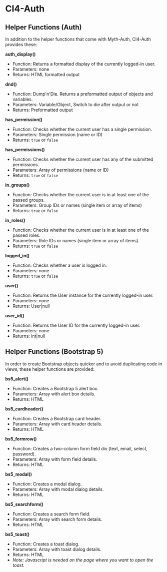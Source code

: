 # CI4-Auth

## Helper Functions (Auth)

In addition to the helper functions that come with Myth-Auth, CI4-Auth provides these:

**auth_display()**

- Function: Returns a formatted display of the currently logged-in user.
- Parameters: none
- Returns: HTML formatted output

**dnd()**

- Function: Dump'n'Die. Returns a preformatted output of objects and variables.
- Parameters: Variable/Object, Switch to die after output or not
- Returns: Preformatted output

**has_permission()**

- Function: Checks whether the current user has a single permission.
- Parameters: Single permission (name or ID)
- Returns: `true` or `false`

**has_permissions()**

- Function: Checks whether the current user has any of the submitted permissions.
- Parameters: Array of permissions (name or ID)
- Returns: `true` or `false`

**in_groups()**

- Function: Checks whether the current user is in at least one of the passed groups.
- Parameters: Group IDs or names (single item or array of items)
- Returns: `true` or `false`

**in_roles()**

- Function: Checks whether the current user is in at least one of the passed roles.
- Parameters: Role IDs or names (single item or array of items).
- Returns: `true` or `false`

**logged_in()**

- Function: Checks whether a user is logged in.
- Parameters: none
- Returns: `true` or `false`

**user()**

- Function: Returns the User instance for the currently logged-in user.
- Parameters: none
- Returns: User|null

**user_id()**

- Function: Returns the User ID for the currently logged-in user.
- Parameters: none
- Returns: int|null

## Helper Functions (Bootstrap 5)

In order to create Bootstrap objects quicker and to avoid duplicating code in views, these helper functions are
provided:

**bs5_alert()**

- Function: Creates a Bootstrap 5 alert box.
- Parameters: Array with alert box details.
- Returns: HTML

**bs5_cardheader()**

- Function: Creates a Bootstrap card header.
- Parameters: Array with card header details.
- Returns: HTML

**bs5_formrow()**

- Function: Creates a two-column form field div (text, email, select, password).
- Parameters: Array with form field details.
- Returns: HTML

**bs5_modal()**

- Function: Creates a modal dialog.
- Parameters: Array with modal dialog details.
- Returns: HTML

**bs5_searchform()**

- Function: Creates a search form field.
- Parameters: Array with search form details.
- Returns: HTML

**bs5_toast()**

- Function: Creates a toast dialog.
- Parameters: Array with toast dialog details.
- Returns: HTML
- _Note: Javascript is needed on the page where you want to open the toast._
